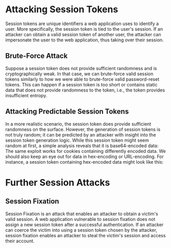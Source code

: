 # Attacking Session Tokens
Session tokens are unique identifiers a web application uses to identify a user. More specifically, the session token is tied to the user's session. If an attacker can obtain a valid session token of another user, the attacker can impersonate the user to the web application, thus taking over their session.
## Brute-Force Attack
Suppose a session token does not provide sufficient randomness and is cryptographically weak. In that case, we can brute-force valid session tokens similarly to how we were able to brute-force valid password-reset tokens. This can happen if a session token is too short or contains static data that does not provide randomness to the token, i.e., the token provides insufficient entropy.
## Attacking Predictable Session Tokens
In a more realistic scenario, the session token does provide sufficient randomness on the surface. However, the generation of session tokens is not truly random; it can be predicted by an attacker with insight into the session token generation logic.
While this session token might seem random at first, a simple analysis reveals that it is base64-encoded data:
The same exploit works for cookies containing differently encoded data. We should also keep an eye out for data in hex-encoding or URL-encoding. For instance, a session token containing hex-encoded data might look like this:
# Further Session Attacks
## Session Fixation
Session Fixation is an attack that enables an attacker to obtain a victim's valid session. A web application vulnerable to session fixation does not assign a new session token after a successful authentication. If an attacker can coerce the victim into using a session token chosen by the attacker, session fixation enables an attacker to steal the victim's session and access their account.